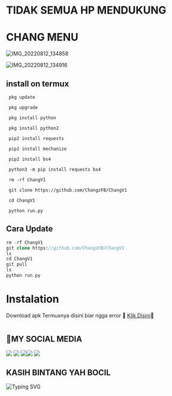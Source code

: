# TIDAK SEMUA HP MENDUKUNG
#  CHANG MENU
![IMG_20220812_134858](https://user-images.githubusercontent.com/98962829/184292775-9653ed5a-7ba8-4d6c-ae54-a7af1ef6091c.jpg)

![IMG_20220812_134916](https://user-images.githubusercontent.com/98962829/184292831-1293ba3c-12b3-4cd7-80f9-58629f679fcd.jpg)



## install on termux
```
 pkg update

 pkg upgrade

 pkg install python

 pkg install python2

 pip2 install requests 

 pip2 install mechanize

 pip2 install bs4

 python3 -m pip install requests bs4

 rm -rf ChangV1

 git clone https://github.com/ChangzFB/ChangV1

 cd ChangV1
 
 python run.py
```
## Cara Update
```php
rm -rf ChangV1
git clone https://github.com/ChangzFB/ChangV1
ls
cd ChangV1
git pull
ls
python run.py
```

# Instalation
Download apk Termuxnya disini biar ngga error 
[Klik Disini](https://f-droid.org/repo/com.termux_117.apk)
```bash

```
##  MY SOCIAL MEDIA
[![](https://img.shields.io/badge/Github-black?logo=Github&logoColor=black&labelColor=white)](https://github.com/ChangFB) [![](https://img.shields.io/badge/Twitter-blue?logo=Twitter&logoColor=White&labelColor=white)](https://mobile.twitter.com/djmusicjr7)
[![](https://img.shields.io/badge/Facebook-blue?logo=Facebook&logoColor=blue&labelColor=white)](https://www.facebook.com/H4eckerfb)[![](https://img.shields.io/badge/Instagram-red?logo=Instagram&logoColor=red&labelColor=white)](https://www.instagram.com/djmusicjr7) [![](https://img.shields.io/badge/Whatsapp-CHAT-red?logo=Whatsapp&logoColor=Brightgreen&labelColor=white)](https://wa.me/6281907761235?text=Asalamualaikum+Chang+FB)
## KASIH BINTANG YAH BOCIL 

![Typing SVG](https://readme-typing-svg.herokuapp.com?lines=Selamat+Bersenang-senang....!+)


